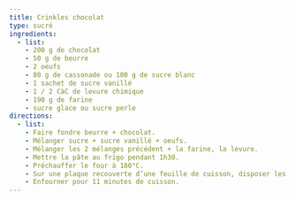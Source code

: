 ```yaml
---
title: Crinkles chocolat
type: sucré
ingredients:
  - list:
    - 200 g de chocolat
    - 50 g de beurre
    - 2 oeufs
    - 80 g de cassonade ou 100 g de sucre blanc
    - 1 sachet de sucre vanillé
    - 1 / 2 CàC de levure chimique
    - 190 g de farine
    - sucre glace ou sucre perle
directions:
  - list:
    - Faire fondre beurre + chocolat.
    - Mélanger sucre + sucre vanillé + oeufs.
    - Mélanger les 2 mélanges précédent + la farine, la levure.
    - Mettre la pâte au frigo pendant 1h30.
    - Préchauffer le four à 180°C.
    - Sur une plaque recouverte d’une feuille de cuisson, disposer les noix de chocolat et les recouvrir de sucre glace / perle.
    - Enfourner pour 11 minutes de cuisson.
---
```

